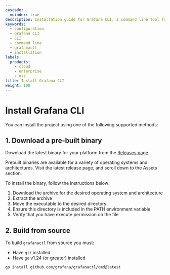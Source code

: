 ```yaml
---
cascade:
  noindex: true
description: Installation guide for Grafana CLI, a command line tool for managing Grafana Observability as Code
keywords:
  - configuration
  - Grafana CLI
  - CLI
  - command line
  - grafanactl
  - installation
labels:
  products:
    - cloud
    - enterprise
    - oss
title: Install Grafana CLI
weight: 100
---
```


# Install Grafana CLI

You can install the project using one of the following supported methods:

## 1. Download a pre-built binary

Download the latest binary for your platform from the [Releases page](https://github.com/grafana/grafanactl/releases).

Prebuilt binaries are available for a variety of operating systems and architectures. Visit the latest release page, and scroll down to the Assets section.

To install the binary, follow the instructions below:

1. Download the archive for the desired operating system and architecture
1. Extract the archive
1. Move the executable to the desired directory
1. Ensure this directory is included in the PATH environment variable
1. Verify that you have execute permission on the file

## 2. Build from source

To build `grafanactl` from source you must:

- Have `git` installed
- Have `go` v1.24 (or greater) installed

```bash
go install github.com/grafana/grafanactl/cmd@latest
```
